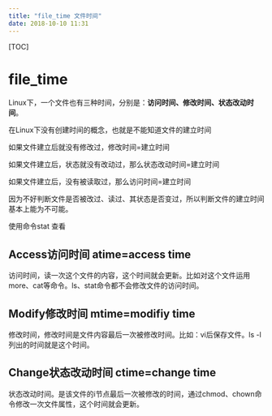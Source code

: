 ```yaml
---
title: "file_time 文件时间"
date: 2018-10-10 11:31
---
```



[TOC]


# file_time

Linux下，一个文件也有三种时间，分别是：**访问时间、修改时间、状态改动时间**。

在Linux下没有创建时间的概念，也就是不能知道文件的建立时间

如果文件建立后就没有修改过，修改时间=建立时间

如果文件建立后，状态就没有改动过，那么状态改动时间=建立时间

如果文件建立后，没有被读取过，那么访问时间=建立时间

因为不好判断文件是否被改过、读过、其状态是否变过，所以判断文件的建立时间基本上能为不可能。



使用命令stat 查看





## Access访问时间 atime=access time

访问时间，读一次这个文件的内容，这个时间就会更新。比如对这个文件运用 more、cat等命令。ls、stat命令都不会修改文件的访问时间。



## Modify修改时间 mtime=modifiy time

修改时间，修改时间是文件内容最后一次被修改时间。比如：vi后保存文件。ls -l列出的时间就是这个时间。





## Change状态改动时间 ctime=change time

状态改动时间。是该文件的i节点最后一次被修改的时间，通过chmod、chown命令修改一次文件属性，这个时间就会更新。



